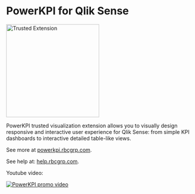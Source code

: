 # PowerKPI for Qlik Sense

<img src="https://ted.developer.qlik.com/ted-seal.png" alt="Trusted Extension" width="250" />

PowerKPI trusted visualization extension allows you to visually design responsive and interactive user experience for Qlik Sense: from simple KPI dashboards to interactive detailed table-like views.

See more at [powerkpi.rbcgrp.com](https://powerkpi.rbcgrp.com).

See help at: [help.rbcgrp.com](https://help.rbcgrp.com).

Youtube video:

[![PowerKPI promo video](https://img.youtube.com/vi/Ty3GUL3uzag/hqdefault.jpg)](https://youtu.be/Ty3GUL3uzag)
